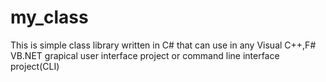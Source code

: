 # my_class
This is simple class library written in C# that can use in any Visual C++,F# VB.NET grapical user interface project or command line interface project(CLI)
